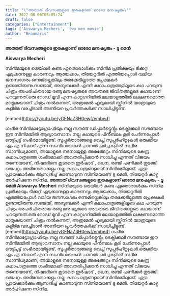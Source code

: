 ```yaml
---
title: "\"അതാത് ദിവസങ്ങളുടെ ഇരകളാണ് ഓരോ മനുഷ്യരും\""
date: 2022-08-06T06:05:24
draft: false
categories: ["Entertainment"]
tags: ['Aiswarya Mecheri', 'two men movie']
author: "Beaumaris"
---
```


<strong>അതാത് ദിവസങ്ങളുടെ ഇരകളാണ് ഓരോ മനുഷ്യരും</strong>
<strong>- ടൂ മെൻ</strong>

<strong>Aiswarya Mecheri </strong>

സിനിമയുടെ ട്രെയിലർ കണ്ട ഏതൊരാൾക്കും സിനിമ പ്രതീക്ഷയും ടിക്കറ്റ് എടുക്കാനുള്ള കാരണവും ആയേക്കാം, തിയേറ്ററിൽ എത്തിയപ്പോൾ വലിയ ജനസാഗരം ഒന്നുമില്ലെങ്കിലും തരക്കേടില്ലാത്ത പ്രേക്ഷകർ ഉണ്ടായിരുന്നു.സഞ്ജയ്, അബൂബക്കർ എന്നീ കഥാപാത്രങ്ങളിലൂടെ കഥ പറയുന്ന ചിത്രം അപരിചിതരായ രണ്ടു മനുഷ്യരുടെ അവരുടെ ജീവിതങ്ങളുടെ കഥയാണ് പറയുന്നത്.ഒരു റോഡ് മൂവി എന്ന കാറ്റഗറിയിൽ മലയാളത്തിൽ ലക്ഷണമൊത്ത മാതൃകയാണ് ചിത്രം നൽകുന്നത്, അത്രമേൽ ഹൃദ്യമായി സ്ക്രീനിൽ യാത്രയുടെ കുളിർമ വരച്ചിടാൻ അണിയറ പ്രവർത്തകർക്ക് സാധിച്ചിട്ടുണ്ട്.

[embed]https://youtu.be/yGFNaZ3H0ew[/embed]

ഗംഭീര സിനിമാട്ടോഗ്രാഫിയും നല്ല സൗണ്ട് ഡിപ്പാർട്ട്മെൻ്റും ടെക്നിക്കലി സൗണ്ടായ ഈ സിനിമയിൽ ആദ്യാവസാനം നല്ല കഥയുടെ പിൻബലം കൂടി ചേർന്നപ്പോൾ ഔട്ട്പുട്ട് ഗംഭീരമായിട്ടുണ്ട്. സൂപ്പർതാരങ്ങളെ വെച്ച് സൂപ്പർഹിറ്റുകൾ ഒരുക്കിയ എം എ നിഷാദ് എന്ന സംവിധായകൻ ചാനൽ ചർച്ചകളിൽ സ്ഥിര സാന്നിധ്യമാണ്, അയാളുടെ നടനായുള്ള അരങ്ങേറ്റം സിനിമയുടെ കേന്ദ്ര കഥാപാത്രത്തെ ഗംഭീരമാക്കി അവതരിപ്പിക്കാൻ സാധിച്ചു എന്നത് വിജയം തന്നെയാണ്, നിഷാദിനെ കൂടാതെ ഇർഷാദ് , ലെന, രഞ്ജി പണിക്കർ തുടങ്ങി ഒരുപറ്റം അഭിനേതാക്കളും നല്ല കഥാപാത്രങ്ങളായ് സിനിമയിലുണ്ട്. ഏതു പ്രായക്കാർക്കും ആസ്വദിച്ച് കാണാവുന്ന സിനിമയാണ് ടൂ മെൻ. തിയേറ്റർ കാഴ്ച അർഹിക്കുന്ന സിനിമ.
**അതാത് ദിവസങ്ങളുടെ ഇരകളാണ് ഓരോ മനുഷ്യരും** **\- ടൂ മെൻ** **Aiswarya Mecheri** സിനിമയുടെ ട്രെയിലർ കണ്ട ഏതൊരാൾക്കും സിനിമ പ്രതീക്ഷയും ടിക്കറ്റ് എടുക്കാനുള്ള കാരണവും ആയേക്കാം, തിയേറ്ററിൽ എത്തിയപ്പോൾ വലിയ ജനസാഗരം ഒന്നുമില്ലെങ്കിലും തരക്കേടില്ലാത്ത പ്രേക്ഷകർ ഉണ്ടായിരുന്നു.സഞ്ജയ്, അബൂബക്കർ എന്നീ കഥാപാത്രങ്ങളിലൂടെ കഥ പറയുന്ന ചിത്രം അപരിചിതരായ രണ്ടു മനുഷ്യരുടെ അവരുടെ ജീവിതങ്ങളുടെ കഥയാണ് പറയുന്നത്.ഒരു റോഡ് മൂവി എന്ന കാറ്റഗറിയിൽ മലയാളത്തിൽ ലക്ഷണമൊത്ത മാതൃകയാണ് ചിത്രം നൽകുന്നത്, അത്രമേൽ ഹൃദ്യമായി സ്ക്രീനിൽ യാത്രയുടെ കുളിർമ വരച്ചിടാൻ അണിയറ പ്രവർത്തകർക്ക് സാധിച്ചിട്ടുണ്ട്. [embed]https://youtu.be/yGFNaZ3H0ew[/embed] ഗംഭീര സിനിമാട്ടോഗ്രാഫിയും നല്ല സൗണ്ട് ഡിപ്പാർട്ട്മെൻ്റും ടെക്നിക്കലി സൗണ്ടായ ഈ സിനിമയിൽ ആദ്യാവസാനം നല്ല കഥയുടെ പിൻബലം കൂടി ചേർന്നപ്പോൾ ഔട്ട്പുട്ട് ഗംഭീരമായിട്ടുണ്ട്. സൂപ്പർതാരങ്ങളെ വെച്ച് സൂപ്പർഹിറ്റുകൾ ഒരുക്കിയ എം എ നിഷാദ് എന്ന സംവിധായകൻ ചാനൽ ചർച്ചകളിൽ സ്ഥിര സാന്നിധ്യമാണ്, അയാളുടെ നടനായുള്ള അരങ്ങേറ്റം സിനിമയുടെ കേന്ദ്ര കഥാപാത്രത്തെ ഗംഭീരമാക്കി അവതരിപ്പിക്കാൻ സാധിച്ചു എന്നത് വിജയം തന്നെയാണ്, നിഷാദിനെ കൂടാതെ ഇർഷാദ് , ലെന, രഞ്ജി പണിക്കർ തുടങ്ങി ഒരുപറ്റം അഭിനേതാക്കളും നല്ല കഥാപാത്രങ്ങളായ് സിനിമയിലുണ്ട്. ഏതു പ്രായക്കാർക്കും ആസ്വദിച്ച് കാണാവുന്ന സിനിമയാണ് ടൂ മെൻ. തിയേറ്റർ കാഴ്ച അർഹിക്കുന്ന സിനിമ.
